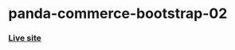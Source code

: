 # panda-commerce-bootstrap-02
### [Live site](https://mahsin-islam.github.io/panda-commerce-bootstrap-02/)
